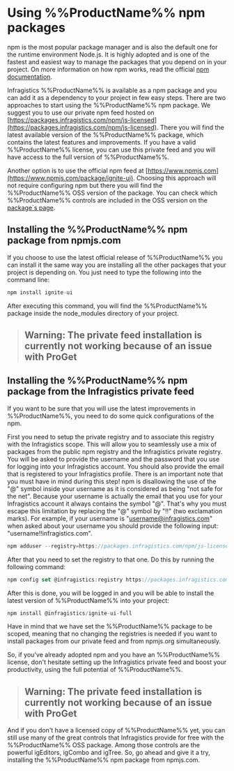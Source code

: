 <!--
|metadata|
{
    "fileName": "Using-Ignite-UI-Npm-Packages",
    "controlName": [],
    "tags": ["npm"]
}
|metadata|
-->
# Using %%ProductName%% npm packages

npm is the most popular package manager and is also the default one for the runtime environment Node.js. It is highly adopted and is one of the fastest and easiest way to manage the packages that you depend on in your project. On more information on how npm works, read the official [npm documentation](https://docs.npmjs.com).

Infragistics %%ProductName%% is available as a npm package and you can add it as a dependency to your project in few easy steps. There are two approaches to start using the %%ProductName%% npm package. We suggest you to use our private npm feed hosted on  [https://packages.infragistics.com/npm/js-licensed](https://packages.infragistics.com/npm/js-licensed). There you will find the latest available version of the %%ProductName%% package, which contains the latest features and improvements. If you have a valid %%ProductName%% license, you can use this private feed and you will have access to the full version of %%ProductName%%. 

Another option is to use the official npm feed at [https://www.npmjs.com](https://www.npmjs.com/package/ignite-ui). Choosing this approach will not require configuring npm but there you will find the %%ProductName%% OSS version of the package. You can check which %%ProductName%% controls are included in the OSS version on the [package`s page](https://www.npmjs.com/package/ignite-ui).

## Installing the %%ProductName%% npm package from npmjs.com

If you choose to use the latest official release of %%ProductName%% you can install it the same way you are installing all the other packages that your project is depending on. You just need to type the following into the command line:

```js
npm install ignite-ui
```

After executing this command, you will find the %%ProductName%% package inside the node_modules directory of your project.  

> ## **Warning: The private feed installation is currently not working because of an issue with ProGet**

## Installing the %%ProductName%% npm package from the Infragistics private feed

If you want to be sure that you will use the latest improvements in %%ProductName%%, you need to do some quick configurations of the npm. 

First you need to setup the private registry and to associate this registry with the Infragistics scope. This will allow you to seamlessly use a mix of packages from the public npm registry and the Infragistics private registry. You will be asked to provide the username and the password that you use for logging into your Infragistics account. You should also provide the email that is registered to your Infragistics profile. There is an important note that you must have in mind during this step! npm is disallowing the use of the "@" symbol inside your username as it is considered as being "not safe for the net". Because your username is actually the email that you use for your Infragistics account it always contains the symbol "@". That's why you must escape this limitation by replacing the "@" symbol by "!!" (two exclamation marks). For example, if your username is "username@infragistics.com" when asked about your username you should provide the following input: "username!!infragistics.com".

```js
npm adduser --registry=https://packages.infragistics.com/npm/js-licensed --scope=@infragistics --always-auth
```

After that you need to set the registry to that one. Do this by running the following command:

```js
npm config set @infragistics:registry https://packages.infragistics.com/npm/js-licensed
```

After this is done, you will be logged in and you will be able to install the latest version of %%ProductName%% into your project:

```js
npm install @infragistics/ignite-ui-full
```
Have in mind that we have set the %%ProductName%% package to be scoped, meaning that no changing the registries is needed if you want to install packages from our private feed and from npmjs.org simultaneously.

So, if you've already adopted npm and you have an %%ProductName%% license, don't hesitate setting up the Infragistics private feed and boost your productivity, using the full potential of %%ProductName%%. 

> ## **Warning: The private feed installation is currently not working because of an issue with ProGet**

And if you don't have a licensed copy of %%ProductName%% yet, you can still use many of the great controls that Infragistics provide for free with the %%ProductName%% OSS package. Among those controls are the powerful igEditors, igCombo and igTree. So, go ahead and give it a try, installing the %%ProductName%% npm package from npmjs.com. 